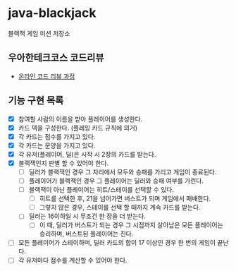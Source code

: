 # java-blackjack
블랙잭 게임 미션 저장소

## 우아한테크코스 코드리뷰
* [온라인 코드 리뷰 과정](https://github.com/woowacourse/woowacourse-docs/blob/master/maincourse/README.md)

## 기능 구현 목록

- [x] 참여할 사람의 이름을 받아 플레이어를 생성한다.
- [X] 카드 덱을 구성한다. (플레잉 카드 규칙에 의거)
- [x] 각 카드는 점수를 가지고 있다.
- [x] 각 카드는 문양을 가지고 있다.
- [x] 각 유저(플레이어, 딜)은 시작 시 2장의 카드를 받는다.
- [x] 블랙잭인지 판별 할 수 있어야 한다.  
  - [ ] 딜러가 블랙잭인 경우 그 자리에서 모두와 승패를 가리고 게임이 종료된다.
  - [ ] 플레이어가 블랙잭인 경우 그 플레이어는 딜러와 승패 여부를 가린다.
  - [ ] 블랙잭이 아닌 플레이어는 히트/스테이를 선택할 수 있다.
    - [ ] 히트를 선택한 후, 21을 넘어가면 버스트가 되며 게임에서 패배한다.
    - [ ] 그렇지 않은 경우, 스테이를 선택 할 때까지 계속 카드를 받는다.
  - [ ] 딜러는 16이하일 시 무조건 한 장을 더 받는다.
    - [ ] 이 때, 딜러가 버스트가 되는 경우 그 시점까지 살아남은 모든 플레이어는 승리하며, 버스트된 플레이어는 진다.
- [ ] 모든 플레이어가 스테이하며, 딜러 카드의 합이 17 이상인 경우 한 번의 게임이 끝난다.
- [ ] 각 유저마다 점수를 계산할 수 있어야 한다.